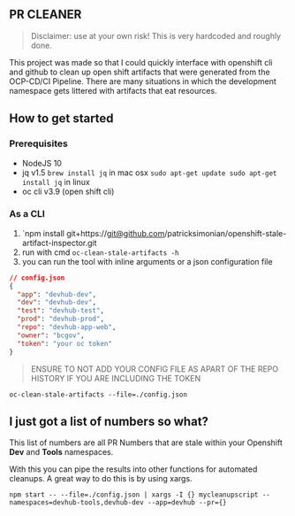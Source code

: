## PR CLEANER

> Disclaimer: use at your own risk! This is very hardcoded and roughly done.

This project was made so that I could quickly interface with openshift cli and github to clean up open shift artifacts that were generated from the OCP-CD/CI Pipeline. There are many situations
in which the development namespace gets littered with artifacts that eat resources. 

## How to get started

### Prerequisites

- NodeJS 10
- jq v1.5 `brew install jq` in mac osx `sudo apt-get update sudo apt-get install jq` in linux
- oc cli v3.9 (open shift cli)

### As a CLI
1. `npm install git+https://git@github.com/patricksimonian/openshift-stale-artifact-inspector.git
2.  run with cmd `oc-clean-stale-artifacts -h`
3.  you can run the tool with inline arguments or a json configuration file
```json
// config.json
{
  "app": "devhub-dev",
  "dev": "devhub-dev",
  "test": "devhub-test",
  "prod": "devhub-prod",
  "repo": "devhub-app-web",
  "owner": "bcgov",
  "token": "your oc token" 
}
```
> ENSURE TO NOT ADD YOUR CONFIG FILE AS APART OF THE REPO HISTORY IF YOU ARE INCLUDING THE TOKEN

`oc-clean-stale-artifacts --file=./config.json`

## I just got a list of numbers so what?

This list of numbers are all PR Numbers that are stale within your Openshift __Dev__ and __Tools__ namespaces.

With this you can pipe the results into other functions for automated cleanups. A great way to do this is by using xargs.

`npm start -- --file=./config.json | xargs -I {} mycleanupscript --namespaces=devhub-tools,devhub-dev --app=devhub --pr={}`